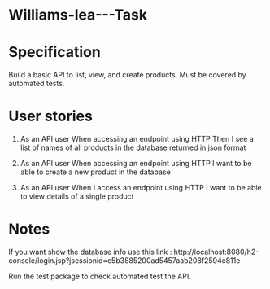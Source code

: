 # Williams-lea---Task

# Specification
Build a basic API to list, view, and create products. Must be covered by automated tests.
 
# User stories
1. As an API user
When accessing an endpoint using HTTP
Then I see a list of names of all products in the database returned in json format
 
2. As an API user
When accessing an endpoint using HTTP
I want to be able to create a new product in the database
 
3. As an API user
When I access an endpoint using HTTP
I want to be able to view details of a single product

# Notes

If you want show the database info use this link : http://localhost:8080/h2-console/login.jsp?jsessionid=c5b3885200ad5457aab208f2594c811e

Run the test package to check automated test the API.
